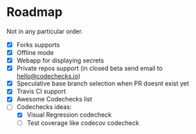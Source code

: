# Roadmap

Not in any particular order.

- [x] Forks supports
- [x] Offline mode
- [x] Webapp for displaying secrets
- [x] Private repos support (in closed beta send email to
      [hello@codechecks.io](mailto:hello@codechecks.io))
- [x] Speculative base branch selection when PR doesnt exist yet
- [x] Travis CI support
- [x] Awesome Codechecks list
- [ ] Codechecks ideas:
  - [x] Visual Regression codecheck
  - [ ] Test coverage like codecov codecheck
